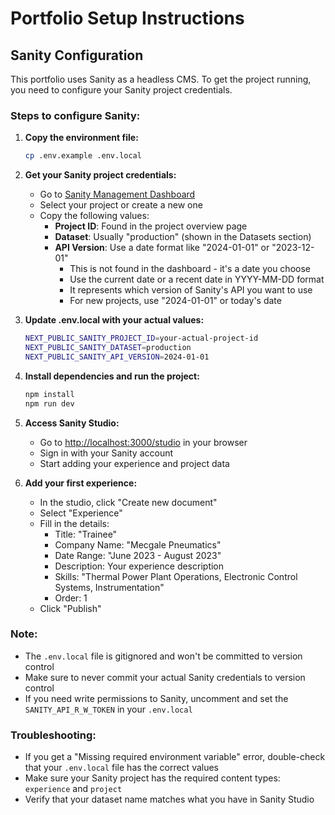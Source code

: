 # Portfolio Setup Instructions

## Sanity Configuration

This portfolio uses Sanity as a headless CMS. To get the project running, you need to configure your Sanity project credentials.

### Steps to configure Sanity:

1. **Copy the environment file:**
   ```bash
   cp .env.example .env.local
   ```

2. **Get your Sanity project credentials:**
   - Go to [Sanity Management Dashboard](https://sanity.io/manage)
   - Select your project or create a new one
   - Copy the following values:
     - **Project ID**: Found in the project overview page
     - **Dataset**: Usually "production" (shown in the Datasets section)
     - **API Version**: Use a date format like "2024-01-01" or "2023-12-01"
       - This is not found in the dashboard - it's a date you choose
       - Use the current date or a recent date in YYYY-MM-DD format
       - It represents which version of Sanity's API you want to use
       - For new projects, use "2024-01-01" or today's date

3. **Update .env.local with your actual values:**
   ```bash
   NEXT_PUBLIC_SANITY_PROJECT_ID=your-actual-project-id
   NEXT_PUBLIC_SANITY_DATASET=production
   NEXT_PUBLIC_SANITY_API_VERSION=2024-01-01
   ```

4. **Install dependencies and run the project:**
   ```bash
   npm install
   npm run dev
   ```

5. **Access Sanity Studio:**
   - Go to [http://localhost:3000/studio](http://localhost:3000/studio) in your browser
   - Sign in with your Sanity account
   - Start adding your experience and project data

6. **Add your first experience:**
   - In the studio, click "Create new document"
   - Select "Experience"
   - Fill in the details:
     - Title: "Trainee"
     - Company Name: "Mecgale Pneumatics"
     - Date Range: "June 2023 - August 2023"
     - Description: Your experience description
     - Skills: "Thermal Power Plant Operations, Electronic Control Systems, Instrumentation"
     - Order: 1
   - Click "Publish"

### Note:
- The `.env.local` file is gitignored and won't be committed to version control
- Make sure to never commit your actual Sanity credentials to version control
- If you need write permissions to Sanity, uncomment and set the `SANITY_API_R_W_TOKEN` in your `.env.local`

### Troubleshooting:
- If you get a "Missing required environment variable" error, double-check that your `.env.local` file has the correct values
- Make sure your Sanity project has the required content types: `experience` and `project`
- Verify that your dataset name matches what you have in Sanity Studio
